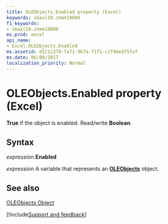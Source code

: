 ```yaml
---
title: OLEObjects.Enabled property (Excel)
keywords: vbaxl10.chm419080
f1_keywords:
- vbaxl10.chm419080
ms.prod: excel
api_name:
- Excel.OLEObjects.Enabled
ms.assetid: d1211370-fa71-9b7a-f171-c1f46ed75faf
ms.date: 06/08/2017
localization_priority: Normal
---
```



# OLEObjects.Enabled property (Excel)

 **True** if the object is enabled. Read/write **Boolean**.


## Syntax

_expression_.**Enabled**

_expression_ A variable that represents an **[OLEObjects](Excel.OLEObjects.md)** object.


## See also


[OLEObjects Object](Excel.OLEObjects.md)

[!include[Support and feedback](~/includes/feedback-boilerplate.md)]